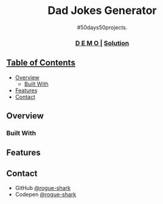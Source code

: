 <h1 align="center">Dad Jokes Generator</h1>

<div align="center">
   #50days50projects</a>.
</div>

<div align="center">
  <h3>
    <a href="https://rogue-shark.github.io/Dad_jokes">
      D E M O
    </a>
    <span> | </span>
    <a href="https://github.com/rogue-shark/Dad_jokes">
      Solution
  </h3>
</div>

<!-- TABLE OF CONTENTS -->

## Table of Contents

- [Overview](#overview)
  - [Built With](#built-with)
- [Features](#features)
- [Contact](#contact)


<!-- OVERVIEW -->

## Overview

### Built With

## Features

## Contact

- GitHub [@rogue-shark](https://github.com/rogue-shark)
- Codepen [@rogue-shark](https://codepen.io/rogue-shark)